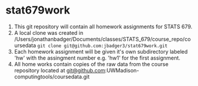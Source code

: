 # stat679work
1. This git repository will contain all homework assignments for STATS 679.
2. A local clone was created in /Users/jonathanbadger/Documents/classes/STATS_679/course_repo/coursedata
`git clone git@github.com:jbadger3/stat679work.git`
3. Each homework assignment will be given it's own subdirectory labeled 'hw' with the assingment number e.g. 'hw1' for the first assignment.  
4. All home works contain copies of the raw data from the course repository located at git@github.com:UWMadison-computingtools/coursedata.git
